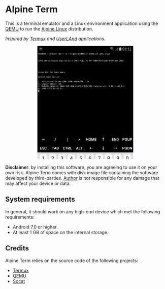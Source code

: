 # Alpine Term

This is a terminal emulator and a Linux environment application using
the [QEMU](https://qemu.org) to run the [Alpine Linux](https://alpinelinux.org)
distribution.

*Inspired by [Termux](https://github.com/termux/termux-app) and
[UserLAnd](https://github.com/CypherpunkArmory/UserLAnd) applications.*

<p align="center"><img src="help-page/img/demo_anim.gif" width="60%"></p>

**Disclaimer**: by installing this software, you are agreeing to use it
on your own risk. Alpine Term comes with disk image file containing the
software developed by third-parties. [Author](https://github.com/xeffyr)
is not responsible for any damage that may affect your device or data.

## System requirements

In general, it should work on any high-end device which met the following
requirements:

 - Android 7.0 or higher.
 - At least 1 GB of space on the internal storage.

## Credits

Alpine Term relies on the source code of the following projects:

 - [Termux](https://github.com/termux/termux-app)
 - [QEMU](https://qemu.org)
 - [Socat](http://www.dest-unreach.org/socat/)
